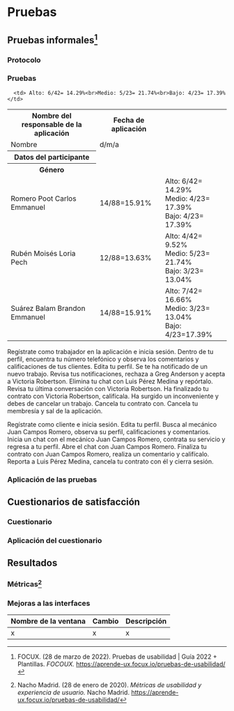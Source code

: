 # Pruebas
## Pruebas informales[^1]
### Protocolo

### Pruebas

<table align=center>  
   <tr>  
      <th>Nombre del responsable de la aplicación</th>  
      <th>Fecha de aplicación</th> 
   </tr> 
    <tr>  
      <td>Nombre</td>  
       <td>d/m/a</td> 
   </tr> 
   <tr>  
      <th>Datos del participante</td> 
   </tr> 
    <tr>  
      <th>Género</th>  
     
      <td> Alto: 6/42= 14.29%<br>Medio: 5/23= 21.74%<br>Bajo: 4/23= 17.39%</td>    
   </tr> 
    <tr>  
      <td>Romero Poot Carlos Emmanuel</td>  
       <td>14/88=15.91%</td>
      <td> Alto: 6/42= 14.29%<br>Medio: 4/23= 17.39%<br>Bajo: 4/23= 17.39%</td> 
   </tr> 
     <tr>  
      <td>Rubén Moisés Loria Pech</td>  
        <td>12/88=13.63%</td>
        <td> Alto: 4/42= 9.52%<br>Medio: 5/23= 21.74%<br>Bajo: 3/23= 13.04%</td>    
   </tr> 
    <tr>  
      <td>Suárez Balam Brandon Emmanuel</td> 
      <td>14/88=15.91%</td>
       <td> Alto: 7/42= 16.66%<br>Medio: 3/23= 13.04%<br>Bajo: 4/23=17.39%</td>       
   </tr> 
 </table>


Regístrate como trabajador en la aplicación e inicia sesión. 
Dentro de tu perfil, encuentra tu número telefónico y  observa los comentarios y calificaciones de tus clientes. 
Edita tu perfil.
Se te ha notificado de un nuevo trabajo. Revisa tus notificaciones, rechaza a Greg Anderson y  acepta a Victoria Robertson. 
Elimina tu chat con Luis Pérez Medina y repórtalo.
Revisa tu última conversación con Victoria Robertson. 
Ha finalizado tu contrato con Victoria Robertson, califícala. 
Ha surgido un inconveniente y debes de cancelar un trabajo. Cancela tu contrato con. 
Cancela tu membresía y sal de la aplicación. 


Regístrate como cliente e inicia sesión.
Edita tu perfil. 
Busca al mecánico Juan Campos Romero, observa su perfil, calificaciones y comentarios. 
Inicia un chat con el mecánico Juan Campos Romero, contrata su servicio y regresa a tu perfil. 
Abre el chat con Juan Campos Romero.
Finaliza tu contrato con Juan Campos Romero, realiza un comentario y califícalo. 
Reporta a Luis Pérez Medina, cancela tu contrato con él y cierra sesión. 




### Aplicación de las pruebas
## Cuestionarios de satisfacción
###  Cuestionario
### Aplicación del cuestionario
## Resultados
### Métricas[^2]
### Mejoras a las interfaces 
| Nombre de la ventana | Cambio | Descripción|
|--|--|--|
| x | x |x|

[^1]: FOCUX. (28 de marzo de 2022). Pruebas de usabilidad | Guía 2022 + Plantillas. *FOCOUX.* https://aprende-ux.focux.io/pruebas-de-usabilidad/
[^2]: Nacho Madrid. (28 de enero de 2020). *Métricas de usabilidad y experiencia de usuario.* Nacho Madrid. https://aprende-ux.focux.io/pruebas-de-usabilidad/
<!--stackedit_data:
eyJoaXN0b3J5IjpbMTM0NDY2MzA0NiwtMTQ3NTUxMTYyNSwtMj
MyMjg2NjMsODQ4NjUwOTMxLC0xMjUzNjA1NDUzLC01MzY4NzYz
ODgsNTE3MTc3MDcyLDY2MjU0MzQ5NywtNzc1ODk3NDY0LC03NT
MwMTYzMjMsLTEyOTUzODYwMzUsODg4NDEzNjUyXX0=
-->